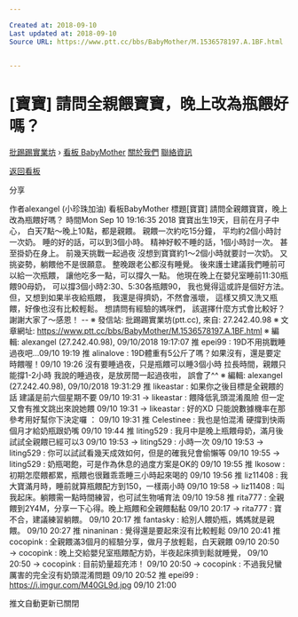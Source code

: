 ```yaml
---

Created at: 2018-09-10
Last updated at: 2018-09-10
Source URL: https://www.ptt.cc/bbs/BabyMother/M.1536578197.A.1BF.html


---
```


# [寶寶] 請問全親餵寶寶，晚上改為瓶餵好嗎？


[批踢踢實業坊](https://www.ptt.cc/bbs/) › [看板 BabyMother](https://www.ptt.cc/bbs/BabyMother/index.html) [關於我們](https://www.ptt.cc/about.html) [聯絡資訊](https://www.ptt.cc/contact.html)

[返回看板](https://www.ptt.cc/bbs/BabyMother/index.html)

分享

作者alexangel (小珍珠加油)
看板BabyMother
標題\[寶寶\] 請問全親餵寶寶，晚上改為瓶餵好嗎？
時間Mon Sep 10 19:16:35 2018
寶寶出生19天，目前在月子中心， 白天7點～晚上10點，都是親餵。 親餵一次約吃15分鐘， 平均約2個小時討一次奶。 睡的好的話，可以到3個小時。 精神好較不睡的話，1個小時討一次。 甚至掛奶在身上。 前幾天挑戰一起過夜 沒想到寶寶約1～2個小時就要討一次奶。 又挑姿勢，躺餵他不是很願意。 整晚跟老公都沒有睡覺。 後來護士建議我們睡前可以給一次瓶餵， 讓他吃多一點，可以撐久一點。 他現在晚上在嬰兒室睡前11:30瓶餵90母奶， 可以撐3個小時2:30、5:30各瓶餵90， 我也覺得這或許是個好方法。 但，又想到如果半夜給瓶餵， 我還是得擠奶，不然會漲壞， 這樣又擠又洗又瓶餵，好像也沒有比較輕鬆。 想請問有經驗的媽咪們， 該選擇什麼方式會比較好？ 謝謝大家了～感恩！ -- ※ 發信站: 批踢踢實業坊(ptt.cc), 來自: 27.242.40.98 ※ 文章網址: <https://www.ptt.cc/bbs/BabyMother/M.1536578197.A.1BF.html> ※ 編輯: alexangel (27.242.40.98), 09/10/2018 19:17:07
推 epei99 : 19D不用挑戰睡過夜吧...09/10 19:19
推 alinalove : 19D體重有5公斤了嗎？如果沒有，還是要定時餵喔！09/10 19:26
沒有要睡過夜，只是瓶餵可以睡3個小時 拉長時間，親餵只能撐1-2小時 我說的睡過夜，是放房間一起過夜啦， 誤會了^^ ※ 編輯: alexangel (27.242.40.98), 09/10/2018 19:31:29
推 likeastar : 如果你之後目標是全親餵的話 建議是前六個星期不要 09/10 19:31
→ likeastar : 餵降低乳頭混淆風險 但一定又會有推文跳出來說她餵 09/10 19:31
→ likeastar : 好的XD 只能說數據機率在那參考用好幫你下決定囉 ： 09/10 19:31
推 Celestinee : 我也是怕混淆 硬撐到快兩個月才給奶瓶跟奶嘴 09/10 19:44
推 liting529 : 我月中是晚上瓶餵母奶，滿月後試試全親餵已經可以3 09/10 19:53
→ liting529 : 小時一次 09/10 19:53
→ liting529 : 你可以試試看幾天成效如何，但是的確我兒會偷懶等 09/10 19:55
→ liting529 : 奶瓶喝飽，可是作為休息的過度方案是OK的 09/10 19:55
推 lkosow : 初期怎麼餵都累，瓶餵也很難乖乖睡三小時起來喝的 09/10 19:56
推 liz11408 : 我大寶滿月時，睡前就算瓶餵配方到150，一樣兩小時 09/10 19:58
→ liz11408 : 叫我起床。躺餵需一點時間練習，也可試生物哺育法 09/10 19:58
推 rita777 : 全親餵到2Y4M，分享一下心得。晚上瓶餵和全親餵黏黏 09/10 20:17
→ rita777 : 寶不合，建議練習躺餵。 09/10 20:17
推 fantasky : 給別人餵奶瓶，媽媽就是親餵。 09/10 20:27
推 ninaninan : 覺得還是要起來沒有比較輕鬆 09/10 20:41
推 cocopink : 全親餵滿3個月的經驗分享，做月子放輕鬆，白天親餵 09/10 20:50
→ cocopink : 晚上交給嬰兒室瓶餵配方奶，半夜起床擠到鬆就睡覺， 09/10 20:50
→ cocopink : 目前奶量超充沛！ 09/10 20:50
→ cocopink : 不過我兒蠻厲害的完全沒有奶頭混淆問題 09/10 20:52
推 epei99 : <https://i.imgur.com/M40GL9d.jpg> 09/10 21:00

推文自動更新已關閉

